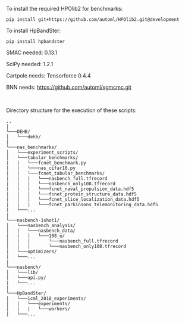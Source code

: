 To install the required HPOlib2 for benchmarks:

`pip install git+https://github.com/automl/HPOlib2.git@development`


To install HpBandSter:

`pip install hpbandster`


SMAC needed: 0.13.1


SciPy needed: 1.2.1


Cartpole needs: Tensorforce 0.4.4


BNN needs: https://github.com/automl/sgmcmc.git



<br/>

Directory structure for the execution of these scripts:
```
..    
|
└───DEHB/   
│   └───dehb/
|
└───nas_benchmarks/
│   └───experiment_scripts/
│   └───tabular_benchmarks/
|   |   └───fcnet_benchmark.py
|   |   └───nas_cifar10.py
|   |   └───fcnet_tabular_benchmarks/
|   |   |   └───nasbench_full.tfrecord
|   |   |   └───nasbench_only108.tfrecord
|   |   |   └───fcnet_naval_propulsion_data.hdf5
|   |   |   └───fcnet_protein_structure_data.hdf5
|   |   |   └───fcnet_slice_localization_data.hdf5
|   |   |   └───fcnet_parkinsons_telemonitoring_data.hdf5
|   └───...
|
└───nasbench-1shot1/
│   └───nasbench_analysis/
│   |   └───nasbench_data/   
|   |   │   └───108_e/
│   |   |       └───nasbench_full.tfrecord
│   |   |       └───nasbench_only108.tfrecord
|   └───optimizers/
|   └───...
|
└───nasbench/
│   └───lib/
|   └───api.py/
|   └───...
|
└───HpBandSter/   
|   └───icml_2018_experiments/
│   |   └───experiments/
│   |   |   └───workers/
|   └───...
```
